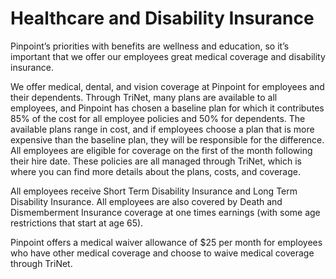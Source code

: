 # Healthcare and Disability Insurance

Pinpoint’s priorities with benefits are wellness and education, so it’s important that we offer our employees great medical coverage and disability insurance.

We offer medical, dental, and vision coverage at Pinpoint for employees and their dependents. Through TriNet, many plans are available to all employees, and Pinpoint has chosen a baseline plan for which it contributes 85% of the cost for all employee policies and 50% for dependents. The available plans range in cost, and if employees choose a plan that is more expensive than the baseline plan, they will be responsible for the difference. All employees are eligible for coverage on the first of the month following their hire date. These policies are all managed through TriNet, which is where you can find more details about the plans, costs, and coverage.

All employees receive Short Term Disability Insurance and Long Term Disability Insurance. All employees are also covered by Death and Dismemberment Insurance coverage at one times earnings (with some age restrictions that start at age 65).

Pinpoint offers a medical waiver allowance of $25 per month for employees who have other medical coverage and choose to waive medical coverage through TriNet.
